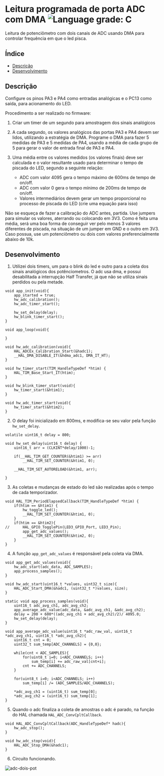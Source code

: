 # Leitura programada de porta ADC com DMA ![Language grade: C](https://img.shields.io/badge/language-C-blue)

Leitura de potenciômetro com dois canais de ADC usando DMA para controlar frequência em que o led pisca.

## Índice 

* [Descrição](#descrição)
* [Desenvolvimento](#desenvolvimento)

## Descrição

Configure os pinos PA3 e PA4 como entradas analógicas e o PC13 como saída, para acionamento do LED.

Procedimento a ser realizado no firmware:

1. Criar um timer de um segundo para amostragem dos sinais analógicos

2. A cada segundo, os valores analógicos das portas PA3 e PA4 devem ser lidos, utilizando
a estratégia de DMA. Programe o DMA para fazer 5 medidas de PA3 e 5 medidas de PA4,
usando a média de cada grupo de 5 para gerar o valor de entrada final de PA3 e PA4.

3. Uma média entre os valores medidos (os valores finais) deve ser calculada e o valor
resultante usado para determinar o tempo de piscada do LED, segundo a seguinte
relação:
   * ADC com valor 4095 gera o tempo máximo de 600ms de tempo de on/off.
   * ADC com valor 0 gera o tempo mínimo de 200ms de tempo de on/off.
   * Valores intermediários devem gerar um tempo proporcional no processo de
piscada do LED (crie uma equação para isso)

Não se esqueça de fazer a calibração do ADC antes, partida. Use jumpers para simular os valores,
aterrando ou colocando em 3V3. Como é feita uma média, será uma boa forma de conseguir ver
pelo menos 3 valores diferentes de piscada, na situação de um jumper em GND e o outro em
3V3. Caso possua, use um potenciômetro ou dois com valores preferencialmente abaixo de 10k.

## Desenvolvimento

1. Utilizei dois timers, um para o blink do led e outro para a coleta dos sinais analógicos dos potênciometros. O adc usa dma, e possui desabilitada a interrupção Half Transfer, já que não se utiliza sinais perdidos ou pela metade.
```
void app_init(void){
	app_started = true;
	hw_adc_calibration();
	hw_adc_timer_start();

	hw_set_delay(delay);
	hw_blink_timer_start();
}

void app_loop(void){

}
```
```
void hw_adc_calibration(void){
	HAL_ADCEx_Calibration_Start(&hadc1);
	__HAL_DMA_DISABLE_IT(&hdma_adc1, DMA_IT_HT);
}
```
```
void hw_timer_start(TIM_HandleTypeDef *htim) {
	HAL_TIM_Base_Start_IT(htim);
}

void hw_blink_timer_start(void){
	hw_timer_start(&htim1);
}

void hw_adc_timer_start(void){
	hw_timer_start(&htim2);
}
```
2. O delay foi inicializado em 800ms, e modifica-se seu valor pela função `hw_set_delay`.
```
volatile uint16_t delay = 800;
```
```
void hw_set_delay(uint16_t delay) {
	uint16_t arr = (CLKINT*delay/1000)-1;

	if(__HAL_TIM_GET_COUNTER(&htim1) >= arr)
		__HAL_TIM_SET_COUNTER(&htim1, 0);

	__HAL_TIM_SET_AUTORELOAD(&htim1, arr);

}
```
3. As coletas e mudanças de estado do led são realizadas após o tempo de cada temporizador.

```
void HAL_TIM_PeriodElapsedCallback(TIM_HandleTypeDef *htim) {
	if(htim == &htim1) {
		hw_toggle_led();
		__HAL_TIM_SET_COUNTER(&htim1, 0);
	}
	if(htim == &htim2){
//		HAL_GPIO_TogglePin(LED3_GPIO_Port, LED3_Pin);
		app_get_adc_values();
		__HAL_TIM_SET_COUNTER(&htim2, 0);
	}
}
```
4. A função `app_get_adc_values` é responsável pela coleta via DMA.
```
void app_get_adc_values(void){
	hw_adc_start(adc_data, ADC_SAMPLES);
	app_process_samples();
}
```
```
void hw_adc_start(uint16_t *values, uint32_t size){
	HAL_ADC_Start_DMA(&hadc1, (uint32_t *)values, size);
}
```
```
static void app_process_samples(void){
	uint16_t adc_avg_ch1, adc_avg_ch2;
	app_average_adc_value(adc_data, &adc_avg_ch1, &adc_avg_ch2);
	delay = 200 + 600*((adc_avg_ch1 + adc_avg_ch2)/2)/ 4095.0;
	hw_set_delay(delay);
}
```
```
void app_average_adc_value(uint16_t *adc_raw_val, uint16_t *adc_avg_ch1, uint16_t *adc_avg_ch2){
	uint16_t cnt = 0;
	uint32_t sum_temp[ADC_CHANNELS] = {0,0};

	while(cnt < ADC_SAMPLES){
		for(uint8_t i=0; i<ADC_CHANNELS; i++)
			sum_temp[i] += adc_raw_val[cnt+i];
		cnt += ADC_CHANNELS;
	}

	for(uint8_t i=0; i<ADC_CHANNELS; i++)
		sum_temp[i] /= (ADC_SAMPLES/ADC_CHANNELS);

	*adc_avg_ch1 = (uint16_t) sum_temp[0];
	*adc_avg_ch2 = (uint16_t) sum_temp[1];
}
```
5. Quando o adc finaliza a coleta de amostras o adc é parado, na função do HAL chamada `HAL_ADC_ConvCpltCallback`.
```
void HAL_ADC_ConvCpltCallback(ADC_HandleTypeDef* hadc){
	hw_adc_stop();
}
```
```
void hw_adc_stop(void){
	HAL_ADC_Stop_DMA(&hadc1);
}
```
6. Circuito funcionando.

![adc-dois-pot](https://github.com/LeslyMontufar/adc_dma/blob/main/img/funcionando.png)
